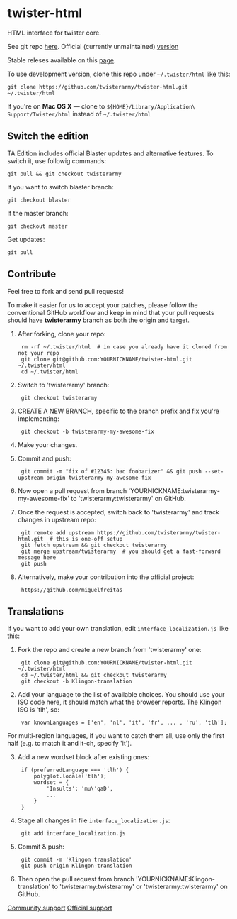 twister-html
============

HTML interface for twister core.

See git repo [here](https://github.com/twisterarmy/twister-core).
Official (currently unmaintained) [version](https://github.com/miguelfreitas/twister-core)

Stable releses available on this [page](https://github.com/twisterarmy/twister-html/releases).

To use development version, clone this repo under `~/.twister/html` like this:

    git clone https://github.com/twisterarmy/twister-html.git ~/.twister/html

If you're on **Mac OS X** — clone to `${HOME}/Library/Application\ Support/Twister/html` instead of `~/.twister/html`

Switch the edition
-----------------

TA Edition includes official Blaster updates and alternative features. To switch it, use followig commands:

    git pull && git checkout twisterarmy

If you want to switch blaster branch:

    git checkout blaster

If the master branch:

    git checkout master

Get updates:

    git pull

Contribute
----------

Feel free to fork and send pull requests!

To make it easier for us to accept your patches, please follow the conventional GitHub workflow
and keep in mind that your pull requests should have **twisterarmy** branch as both the origin and target.

1. After forking, clone your repo:

        rm -rf ~/.twister/html  # in case you already have it cloned from not your repo
        git clone git@github.com:YOURNICKNAME/twister-html.git ~/.twister/html
        cd ~/.twister/html

2. Switch to 'twisterarmy' branch:

        git checkout twisterarmy

3. CREATE A NEW BRANCH, specific to the branch prefix and fix you're implementing:

        git checkout -b twisterarmy-my-awesome-fix

4. Make your changes.

5. Commit and push:

        git commit -m "fix of #12345: bad foobarizer" && git push --set-upstream origin twisterarmy-my-awesome-fix

6. Now open a pull request from branch 'YOURNICKNAME:twisterarmy-my-awesome-fix' to 'twisterarmy:twisterarmy' on GitHub.

7. Once the request is accepted, switch back to 'twisterarmy' and track changes in upstream repo:

        git remote add upstream https://github.com/twisterarmy/twister-html.git  # this is one-off setup
        git fetch upstream && git checkout twisterarmy
        git merge upstream/twisterarmy  # you should get a fast-forward message here
        git push

8. Alternatively, make your contribution into the official project:

        https://github.com/miguelfreitas

Translations
------------

If you want to add your own translation, edit `interface_localization.js` like this:

1. Fork the repo and create a new branch from 'twisterarmy' one:

        git clone git@github.com:YOURNICKNAME/twister-html.git ~/.twister/html
        cd ~/.twister/html && git checkout twisterarmy
        git checkout -b Klingon-translation

2. Add your language to the list of available choices. You should use your ISO code here,
it should match what the browser reports. The Klingon ISO is 'tlh', so:

        var knownLanguages = ['en', 'nl', 'it', 'fr', ... , 'ru', 'tlh'];

For multi-region languages, if you want to catch them all, use only the first half
(e.g. to match it and it-ch, specify 'it').

3. Add a new wordset block after existing ones:

        if (preferredLanguage === 'tlh') {
            polyglot.locale('tlh');
            wordset = {
                'Insults': 'mu\'qaD',
                ...
            }
        }

4. Stage all changes in file `interface_localization.js`:

        git add interface_localization.js

5. Commit & push:

        git commit -m 'Klingon translation'
        git push origin Klingon-translation

6. Then open the pull request from branch 'YOURNICKNAME:Klingon-translation' to 'twisterarmy:twisterarmy' or 'twisterarmy:twisterarmy' on GitHub.

[Community support](https://github.com/twisterarmy/twister-html/issues)
[Official support](https://github.com/miguelfreitas/twister-core/issues)
